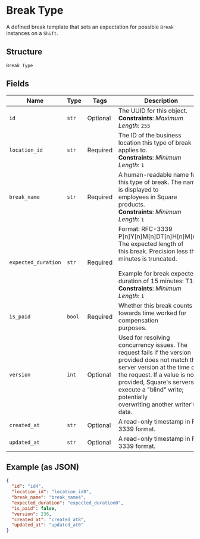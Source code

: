 
# Break Type

A defined break template that sets an expectation for possible `Break`
instances on a `Shift`.

## Structure

`Break Type`

## Fields

| Name | Type | Tags | Description |
|  --- | --- | --- | --- |
| `id` | `str` | Optional | The UUID for this object.<br>**Constraints**: *Maximum Length*: `255` |
| `location_id` | `str` | Required | The ID of the business location this type of break applies to.<br>**Constraints**: *Minimum Length*: `1` |
| `break_name` | `str` | Required | A human-readable name for this type of break. The name is displayed to<br>employees in Square products.<br>**Constraints**: *Minimum Length*: `1` |
| `expected_duration` | `str` | Required | Format: RFC-3339 P[n]Y[n]M[n]DT[n]H[n]M[n]S. The expected length of<br>this break. Precision less than minutes is truncated.<br><br>Example for break expected duration of 15 minutes: T15M<br>**Constraints**: *Minimum Length*: `1` |
| `is_paid` | `bool` | Required | Whether this break counts towards time worked for compensation<br>purposes. |
| `version` | `int` | Optional | Used for resolving concurrency issues. The request fails if the version<br>provided does not match the server version at the time of the request. If a value is not<br>provided, Square's servers execute a "blind" write; potentially<br>overwriting another writer's data. |
| `created_at` | `str` | Optional | A read-only timestamp in RFC 3339 format. |
| `updated_at` | `str` | Optional | A read-only timestamp in RFC 3339 format. |

## Example (as JSON)

```json
{
  "id": "id4",
  "location_id": "location_id8",
  "break_name": "break_name4",
  "expected_duration": "expected_duration0",
  "is_paid": false,
  "version": 236,
  "created_at": "created_at8",
  "updated_at": "updated_at0"
}
```

